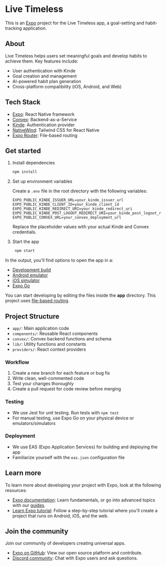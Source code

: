 # Live Timeless
This is an [Expo](https://expo.dev) project for the Live Timeless app, a goal-setting and habit-tracking application.

## About

Live Timeless helps users set meaningful goals and develop habits to achieve them. Key features include:

- User authentication with Kinde
- Goal creation and management
- AI-powered habit plan generation
- Cross-platform compatibility (iOS, Android, and Web)

## Tech Stack

- [Expo](https://expo.dev): React Native framework
- [Convex](https://www.convex.dev/): Backend-as-a-Service
- [Kinde](https://kinde.com/): Authentication provider
- [NativeWind](https://www.nativewind.dev/): Tailwind CSS for React Native
- [Expo Router](https://docs.expo.dev/router/introduction/): File-based routing

## Get started

1. Install dependencies

   ```bash
   npm install
   ```

2. Set up environment variables

   Create a `.env` file in the root directory with the following variables:

   ```
   EXPO_PUBLIC_KINDE_ISSUER_URL=your_kinde_issuer_url
   EXPO_PUBLIC_KINDE_CLIENT_ID=your_kinde_client_id
   EXPO_PUBLIC_KINDE_REDIRECT_URI=your_kinde_redirect_uri
   EXPO_PUBLIC_KINDE_POST_LOGOUT_REDIRECT_URI=your_kinde_post_logout_redirect_uri
   EXPO_PUBLIC_CONVEX_URL=your_convex_deployment_url
   ```

   Replace the placeholder values with your actual Kinde and Convex credentials.

3. Start the app

   ```bash
    npm start
   ```

In the output, you'll find options to open the app in a:

- [Development build](https://docs.expo.dev/develop/development-builds/introduction/)
- [Android emulator](https://docs.expo.dev/workflow/android-studio-emulator/)
- [iOS simulator](https://docs.expo.dev/workflow/ios-simulator/)
- [Expo Go](https://expo.dev/go)

You can start developing by editing the files inside the **app** directory. This project uses [file-based routing](https://docs.expo.dev/router/introduction).

## Project Structure

- `app/`: Main application code
- `components/`: Reusable React components
- `convex/`: Convex backend functions and schema
- `lib/`: Utility functions and constants
- `providers/`: React context providers

### Workflow

1. Create a new branch for each feature or bug fix
2. Write clean, well-commented code
3. Test your changes thoroughly
4. Create a pull request for code review before merging

### Testing

- We use Jest for unit testing. Run tests with `npm test`
- For manual testing, use Expo Go on your physical device or emulators/simulators

### Deployment

- We use EAS (Expo Application Services) for building and deploying the app
- Familiarize yourself with the `eas.json` configuration file

## Learn more

To learn more about developing your project with Expo, look at the following resources:

- [Expo documentation](https://docs.expo.dev/): Learn fundamentals, or go into advanced topics with our [guides](https://docs.expo.dev/guides).
- [Learn Expo tutorial](https://docs.expo.dev/tutorial/introduction/): Follow a step-by-step tutorial where you'll create a project that runs on Android, iOS, and the web.

## Join the community

Join our community of developers creating universal apps.

- [Expo on GitHub](https://github.com/expo/expo): View our open source platform and contribute.
- [Discord community](https://chat.expo.dev): Chat with Expo users and ask questions.
